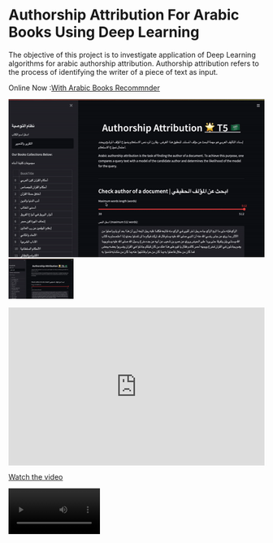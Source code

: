 # Authorship Attribution For Arabic Books Using Deep Learning

The objective of this project is to investigate application of Deep Learning algorithms for arabic authorship attribution. Authorship attribution refers to the process of identifying the writer of a piece of text as input.

Online Now :[With Arabic Books Recommnder](https://share.streamlit.io/a-safarji/books-recommnder-/main/basedon_user.py)



![myfile](ezgif.com-gif-maker.gif)
<img src="ezgif.com-gif-maker.gif" width="128"/>

<div style="width:100%;height:0px;position:relative;padding-bottom:61.684%;"><iframe src="https://streamable.com/e/7kjspy" frameborder="0" width="100%" height="100%" allowfullscreen style="width:100%;height:100%;position:absolute;left:0px;top:0px;overflow:hidden;"></iframe></div>





[Watch the video](https://drive.google.com/drive/u/0/folders/1QfvjLwup6PYQh2LEWoqIveQiRlIDdkLW)

<video src='https://drive.google.com/file/d/1RG8PFala8O1dThhVKejROkskHAJE-PRX/view?usp=sharing' width=180/>



